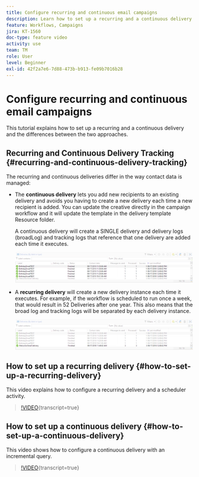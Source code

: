 ```yaml
---
title: Configure recurring and continuous email campaigns
description: Learn how to set up a recurring and a continuous delivery and understand the differences between the two approaches.
feature: Workflows, Campaigns
jira: KT-1560
doc-type: feature video
activity: use
team: TM
role: User
level: Beginner
exl-id: 42f2a7e6-7d88-473b-b913-fe09b7016b28
---
```

# Configure recurring and continuous email campaigns

This tutorial explains how to set up a recurring and a continuous delivery and the differences between the two approaches.  

## Recurring and Continuous Delivery Tracking {#recurring-and-continuous-delivery-tracking}

The recurring and continuous deliveries differ in the way contact data is managed:

* The **continuous delivery** lets you add new recipients to an existing delivery and avoids you having to create a new delivery each time a new recipient is added. You can update the creative directly in the campaign workflow and it will update the template in the delivery template Resource folder.  
  
  A continuous delivery will create a SINGLE delivery and delivery logs (broadLog) and tracking logs that reference that one delivery are added each time it executes.

  ![Continuous Delivery](/help/assets/delivery_continuous.jpg)

* A **recurring delivery** will create a new delivery instance each time it executes. For example, if the workflow is scheduled to run once a week, that would result in 52 Deliveries after one year. This also means that the broad log and tracking logs will be separated by each delivery instance.

  ![Recurring Delivery](/help/assets/delivery_recurring.jpg)

## How to set up a recurring delivery {#how-to-set-up-a-recurring-delivery}

This video explains how to configure a recurring delivery and a scheduler activity.

>[!VIDEO](https://video.tv.adobe.com/v/25040?quality=12&learn=on){transcript=true}

## How to set up a continuous delivery {#how-to-set-up-a-continuous-delivery}

This video shows how to configure a continuous delivery with an incremental query.

>[!VIDEO](https://video.tv.adobe.com/v/25039?quality=12&learn=on){transcript=true}
